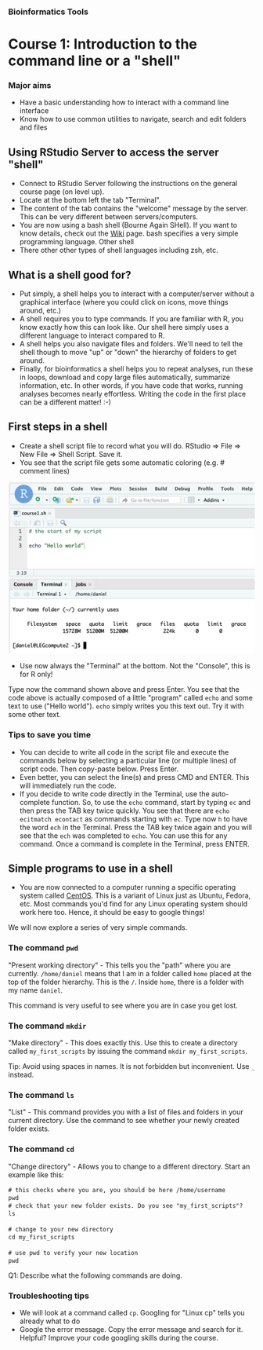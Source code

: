 ### Bioinformatics Tools


# Course 1: Introduction to the command line or a "shell"


### Major aims  

- Have a basic understanding how to interact with a command line interface
- Know how to use common utilities to navigate, search and edit folders and files

## Using RStudio Server to access the server "shell"  

- Connect to RStudio Server following the instructions on the general course page (on level up).
- Locate at the bottom left the tab "Terminal".
- The content of the tab contains the "welcome" message by the server. This can be very different between servers/computers.
- You are now using a bash shell (Bourne Again SHell). If you want to know details, check out the [Wiki](https://en.wikipedia.org/wiki/Bash_(Unix_shell)) page. bash specifies a very simple programming language. Other shell
- There other other types of shell languages including zsh, etc.

## What is a shell good for?  

- Put simply, a shell helps you to interact with a computer/server without a graphical interface (where you could click on icons, move things around, etc.)
- A shell requires you to type commands. If you are familiar with R, you know exactly how this can look like. Our shell here simply uses a different language to interact compared to R.
- A shell helps you also navigate files and folders. We'll need to tell the shell though to move "up" or "down" the hierarchy of folders to get around.
- Finally, for bioinformatics a shell helps you to repeat analyses, run these in loops, download and copy large files automatically, summarize information, etc. In other words, if you have code that works, running analyses becomes nearly effortless. Writing the code in the first place can be a different matter! :-)

## First steps in a shell

- Create a shell script file to record what you will do. RStudio => File => New File => Shell Script. Save it.
- You see that the script file gets some automatic coloring (e.g. # comment lines)

![](./images/terminal.png)  

- Use now always the "Terminal" at the bottom. Not the "Console", this is for R only!

Type now the command shown above and press Enter. You see that the code above is actually composed of a little "program" called `echo` and some text to use ("Hello world"). `echo` simply writes you this text out. Try it with some other text.

### Tips to save you time
- You can decide to write all code in the script file and execute the commands below by selecting a particular line (or multiple lines) of script code. Then copy-paste below. Press Enter.
- Even better, you can select the line(s) and press CMD and ENTER. This will immediately run the code.
- If you decide to write code directly in the Terminal, use the auto-complete function. So, to use the `echo` command, start by typing `ec` and then press the TAB key twice quickly. You see that there are `echo ecitmatch econtact` as commands starting with `ec`. Type now `h` to have the word `ech` in the Terminal. Press the TAB key twice again and you will see that the `ech` was completed to `echo`. You can use this for any command. Once a command is complete in the Terminal, press ENTER.


## Simple programs to use in a shell

- You are now connected to a computer running a specific operating system called [CentOS](https://en.wikipedia.org/wiki/CentOS). This is a variant of Linux just as Ubuntu, Fedora, etc. Most commands you'd find for any Linux operating system should work here too. Hence, it should be easy to google things!

We will now explore a series of very simple commands.

### The command `pwd`

"Present working directory" - This tells you the "path" where you are currently. `/home/daniel` means that I am in a folder called `home` placed at the top of the folder hierarchy. This is the `/`. Inside `home`, there is a folder with my name `daniel`.

This command is very useful to see where you are in case you get lost.

### The command `mkdir`

"Make directory" - This does exactly this. Use this to create a directory called `my_first_scripts` by issuing the command `mkdir my_first_scripts`.

Tip: Avoid using spaces in names. It is not forbidden but inconvenient. Use `_` instead.

### The command `ls`

"List" - This command provides you with a list of files and folders in your current directory. Use the command to see whether your newly created folder exists.

### The command `cd`

"Change directory" - Allows you to change to a different directory. Start an example like this:
```
# this checks where you are, you should be here /home/username
pwd
# check that your new folder exists. Do you see "my_first_scripts"?
ls

# change to your new directory
cd my_first_scripts

# use pwd to verify your new location
pwd
```

Q1: Describe what the following commands are doing.


### Troubleshooting tips
- We will look at a command called `cp`. Googling for "Linux cp" tells you already what to do
- Google the error message. Copy the error message and search for it. Helpful? Improve your code googling skills during the course.
